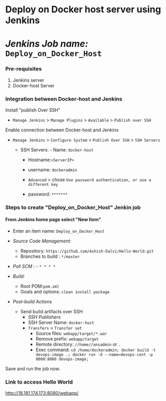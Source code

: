 # Deploy on Docker host server using Jenkins 
# *Jenkins Job name:* `Deploy_on_Docker_Host`

### Pre-requisites

1. Jenkins server 
1. Docker-host Server 

### Integration between Docker-host and Jenkins

Install "publish Over SSH"
 - `Manage Jenkins` > `Manage Plugins` > `Available` > `Publish over SSH`

Enable connection between Docker-host and Jenkins

- `Manage Jenkins` > `Configure System` > `Publish Over SSH` > `SSH Servers` 

	- SSH Servers:
                - Name: `docker-host`
		- Hostname:`<ServerIP>`
		- username: `dockeradmin`

       -  `Advanced` > chose `Use password authentication, or use a different key`
		 - password: `*******`

### Steps to create "Deploy_on_Docker_Host" Jenkin job
 #### From Jenkins home page select "New Item"
   - Enter an item name: `Deploy_on_Docker_Host`
     
   - *Source Code Management:*
      - Repository: `https://github.com/Ashish-Dalvi/Hello-World.git`
      - Branches to build : `*/master`  
   - *Poll SCM* :      - `* * * *`

   - *Build:*
     - Root POM:`pom.xml`
     - Goals and options: `clean install package`

 - *Post-build Actions*
   - Send build artifacts over SSH
     - *SSH Publishers*
      - SSH Server Name: `docker-host`
       - `Transfers` >  `Transfer set`
            - Source files: `webapp/target/*.war`
	       - Remove prefix: `webapp/target`
	       - Remote directory: `//home//ansadmin` or `.`
         - Exec command: `cd /home/dockeradmin; docker build -t devops-image .; docker run -d --name=devops-cont -p 8080:8080 devops-image;`


Save and run the job now.

### Link to access Hello World 
http://18.181.174.173:8080/webapp/

